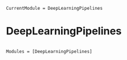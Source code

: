 ```@meta
CurrentModule = DeepLearningPipelines
```

# DeepLearningPipelines

```@index
```

```@autodocs
Modules = [DeepLearningPipelines]
```
